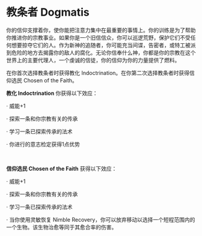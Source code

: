 # 教条者 Dogmatis

你的信仰支撑着你，使你能把注意力集中在最重要的事情上。你的训练是为了帮助你推进你的宗教事业。如果你是一个旧信信众，你可以巡逻荒野，保护它们不受任何想要掠夺它们的人。作为新神的追随者，你可能充当间谍，告密者，或特工被派到危险的地方去揭露你的敌人的腐化。无论你信奉什么神，你都是你的宗教在这个世界上的主要代理人，一个虔诚的信徒，你的信仰为你的力量提供了燃料。

在你首次选择教条者时获得教化
Indoctrination。在你第二次选择教条者时获得信仰选民 Chosen of the Faith。

**教化 Indoctrination** 你获得以下效应：

· 威能+1

· 探索一条和你宗教有关的传承

· 学习一条已探索传承的法术

· 你进行的意志检定获得1点优势

 

**信仰选民 Chosen of the Faith** 获得以下效应：

· 威能+1

· 探索一条和你宗教有关的传承

· 学习一条已探索传承的法术

· 当你使用灵敏恢复 Nimble
Recovery，你可以放弃移动以选择一个短程范围内的一个生物。该生物治愈等同于其愈合率的伤害。
